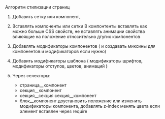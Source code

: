 Алгоритм стилизации страниц

1. Добавить сетку или компонент,
2. Вставлять компоненты или сетки
   В компонтенты вставлять как можно больше CSS свойств, не вставлять анимации
   свойства влиюящие на положение относительно дгугих компонентов

3. Добавлять модификаторы компонентов ( и создавать миксины для компонентов и модификаторов если нужно)
4. Добавить модификаторы шаблона ( модификаторы шрифтов, модификаторы отступов, цветов, анимаций )
5. Через селекторы:
    - страница__компонент
    - секция__компонент
    - секция__секция секция__компонент
    - блок__компонент
    доустановить положение или изменить модификаторы компонента, добавлять z-index
    менять цвета если элемент вставлен через require

